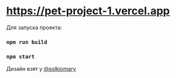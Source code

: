 # https://pet-project-1.vercel.app

Для запуска проекта:

### `npm run build`
### `npm start`

Дизайн взят у [@solkiomary](https://www.figma.com/@solkiomary)
